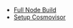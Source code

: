 - [Full Node Build](<Full Node Build 29ad2263.md>)
- [Setup Cosmovisor](<Setup Cosmovisor 88d3b609.md>)
